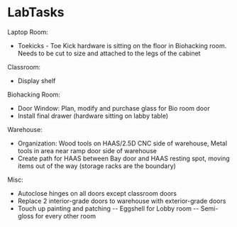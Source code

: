 # LabTasks
Laptop Room:
  - Toekicks - Toe Kick hardware is sitting on the floor in Biohacking room. Needs to be cut to size and attached to the legs of the cabinet

Classroom:
  - Display shelf

Biohacking Room:
  - Door Window: Plan, modify and purchase glass for Bio room door
  - Install final drawer (hardware sitting on labby table)

Warehouse:
  - Organization: Wood tools on HAAS/2.5D CNC side of warehouse, Metal tools in area near ramp door side of warehouse
  - Create path for HAAS between Bay door and HAAS resting spot, moving items out of the way (storage racks are the boundary) 

Misc:
  - Autoclose hinges on all doors except classroom doors
  - Replace 2 interior-grade doors to warehouse with exterior-grade doors
  - Touch up painting and patching
      -- Eggshell for Lobby room
      -- Semi-gloss for every other room
